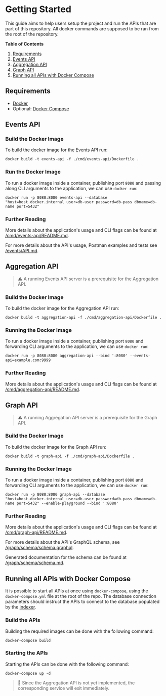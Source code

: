# Getting Started

This guide aims to help users setup the project and run the APIs that are part of this repository.
All docker commands are supposed to be ran from the root of the repository.

**Table of Contents**

1. [Requirements](#requirements)
2. [Events API](#events-api)
3. [Aggregation API](#aggregation-api)
4. [Graph API](#graph-api)
5. [Running all APIs with Docker Compose](#running-all-apis-with-docker-compose)

## Requirements

* [Docker](https://docs.docker.com/get-docker/)
* Optional: [Docker Compose](https://docs.docker.com/compose/install/)

## Events API

### Build the Docker Image

To build the docker image for the Events API run:

```console
docker build -t events-api -f ./cmd/events-api/Dockerfile .
```

### Run the Docker Image

To run a docker image inside a container, publishing port `8080` and passing along CLI arguments to the application, we can use `docker run`:

```console
docker run -p 8080:8080 events-api --database "host=host.docker.internal user=db-user password=db-pass dbname=db-name port=5432"
```

### Further Reading

More details about the application's usage and CLI flags can be found at [/cmd/events-api/README.md](/cmd/events-api/README.md).

For more details about the API's usage, Postman examples and tests see [/events/API.md](/events/API.md).

## Aggregation API

> ⚠️ A running Events API server is a prerequisite for the Aggregation API.

### Build the Docker Image

To build the docker image for the Aggregation API run:

```console
docker build -t aggregation-api -f ./cmd/aggregation-api/Dockerfile .
```

### Running the Docker Image

To run a docker image inside a container, publishing port `8080` and forwarding CLI arguments to the application, we can use `docker run`:

```console
docker run -p 8080:8080 aggregation-api --bind ':8080' --events-api=example.com:9999
```

### Further Reading

More details about the application's usage and CLI flags can be found at [/cmd/aggregation-api/README.md](/cmd/aggregation-api/README.md).

## Graph API

> ⚠️ A running Aggregation API server is a prerequisite for the Graph API.

### Build the Docker Image

To build the docker image for the Graph API run:

```console
docker build -t graph-api -f ./cmd/graph-api/Dockerfile .
```

### Running the Docker Image

To run a docker image inside a container, publishing port `8080` and forwarding CLI arguments to the application, we can use `docker run`:

```console
docker run -p 8080:8080 graph-api --database "host=host.docker.internal user=db-user password=db-pass dbname=db-name port=5432" --enable-playground --bind ':8080'
```

### Further Reading

More details about the application's usage and CLI flags can be found at [/cmd/graph-api/README.md](/cmd/graph-api/README.md).

For more details about the API's GraphQL schema, see [/graph/schema/schema.graphql](/graph/schema/schema.graphql).

Generated documentation for the schema can be found at [/graph/schema/schema.md](/graph/schema/schema.md).

## Running all APIs with Docker Compose

It is possible to start all APIs at once using `docker-compose`, using the `docker-compose.yml` file at the root of the repo.
The database connection parameters should instruct the APIs to connect to the database populated by the [indexer](https://github.com/NFT-com/indexer).

### Build the APIs

Building the required images can be done with the following command:

```console
docker-compose build
```

### Starting the APIs

Starting the APIs can be done with the following command:

```console
docker-compose up -d
```

> 🚧 Since the Aggregation API is not yet implemented, the corresponding service will exit immediately.
